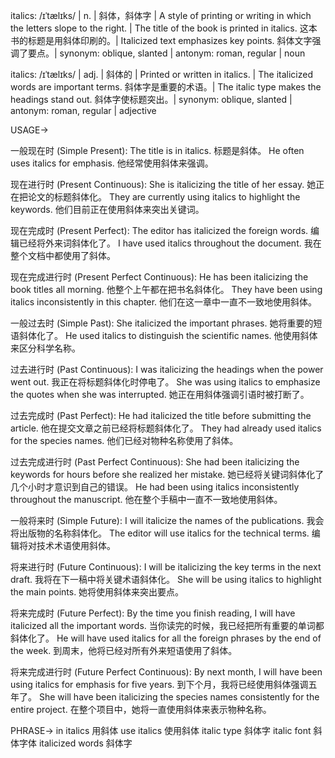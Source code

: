 italics: /ɪˈtælɪks/ | n. | 斜体，斜体字 | A style of printing or writing in which the letters slope to the right. | The title of the book is printed in italics.  这本书的标题是用斜体印刷的。|  Italicized text emphasizes key points. 斜体文字强调了要点。| synonym:  oblique, slanted | antonym: roman, regular | noun

italics: /ɪˈtælɪks/ | adj. | 斜体的 | Printed or written in italics. | The italicized words are important terms.  斜体字是重要的术语。| The italic type makes the headings stand out.  斜体字使标题突出。| synonym:  oblique, slanted | antonym: roman, regular | adjective

USAGE->

一般现在时 (Simple Present):
The title is in italics. 标题是斜体。
He often uses italics for emphasis. 他经常使用斜体来强调。

现在进行时 (Present Continuous):
She is italicizing the title of her essay. 她正在把论文的标题斜体化。
They are currently using italics to highlight the keywords. 他们目前正在使用斜体来突出关键词。

现在完成时 (Present Perfect):
The editor has italicized the foreign words. 编辑已经将外来词斜体化了。
I have used italics throughout the document. 我在整个文档中都使用了斜体。

现在完成进行时 (Present Perfect Continuous):
He has been italicizing the book titles all morning. 他整个上午都在把书名斜体化。
They have been using italics inconsistently in this chapter. 他们在这一章中一直不一致地使用斜体。

一般过去时 (Simple Past):
She italicized the important phrases. 她将重要的短语斜体化了。
He used italics to distinguish the scientific names. 他使用斜体来区分科学名称。

过去进行时 (Past Continuous):
I was italicizing the headings when the power went out. 我正在将标题斜体化时停电了。
She was using italics to emphasize the quotes when she was interrupted. 她正在用斜体强调引语时被打断了。

过去完成时 (Past Perfect):
He had italicized the title before submitting the article. 他在提交文章之前已经将标题斜体化了。
They had already used italics for the species names.  他们已经对物种名称使用了斜体。

过去完成进行时 (Past Perfect Continuous):
She had been italicizing the keywords for hours before she realized her mistake.  她已经将关键词斜体化了几个小时才意识到自己的错误。
He had been using italics inconsistently throughout the manuscript.  他在整个手稿中一直不一致地使用斜体。


一般将来时 (Simple Future):
I will italicize the names of the publications. 我会将出版物的名称斜体化。
The editor will use italics for the technical terms. 编辑将对技术术语使用斜体。

将来进行时 (Future Continuous):
I will be italicizing the key terms in the next draft. 我将在下一稿中将关键术语斜体化。
She will be using italics to highlight the main points. 她将使用斜体来突出要点。

将来完成时 (Future Perfect):
By the time you finish reading, I will have italicized all the important words.  当你读完的时候，我已经把所有重要的单词都斜体化了。
He will have used italics for all the foreign phrases by the end of the week.  到周末，他将已经对所有外来短语使用了斜体。

将来完成进行时 (Future Perfect Continuous):
By next month, I will have been using italics for emphasis for five years.  到下个月，我将已经使用斜体强调五年了。
She will have been italicizing the species names consistently for the entire project.  在整个项目中，她将一直使用斜体来表示物种名称。


PHRASE->
in italics  用斜体
use italics  使用斜体
italic type  斜体字
italic font  斜体字体
italicized words  斜体字

